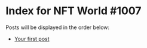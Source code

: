 # Index for NFT World #1007
Posts will be displayed in the order below:

- [Your first post](./001-first.md)

